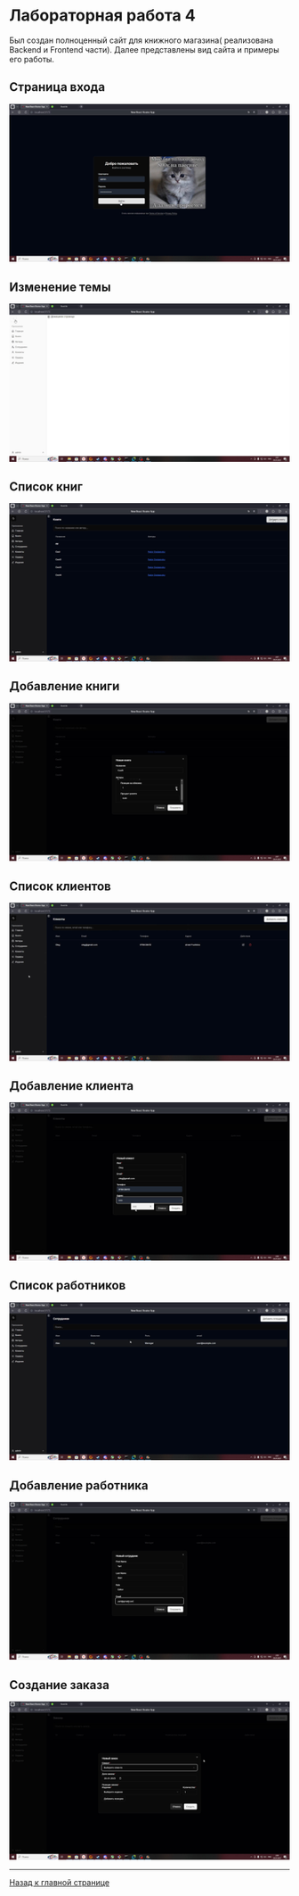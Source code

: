 # Лабораторная работа 4

Был создан полноценный сайт для книжного магазина( реализована Backend и Frontend части).
Далее представлены вид сайта и примеры его работы.

## Страница входа

![Страница входа](login.jpg)

## Изменение темы

![Изменение темы](theme.jpg)

## Список книг

![Список книг](books_list.jpg)

## Добавление книги

![Новая книга](new_book.jpg)

## Список клиентов

![Список клиентов](clients.jpg)

## Добавление клиента

![Новый клиент](new_client.jpg)

## Список работников

![Список работников](workers.jpg)

## Добавление работника

![Новый работник](new_worker.jpg)

## Создание заказа

![Новый заказ](new_order.jpg)


---

[Назад к главной странице](index.md)
